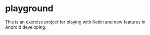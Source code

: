 # playground
This is an exercise project for playing with Kotlin and new features in Android developing.
